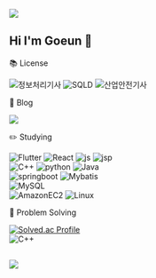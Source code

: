 <img src="https://capsule-render.vercel.app/api?type=waving&color=012D74&height=150&section=header"/>   <!-- &text=Hello%20I'm%20Goeun%20:rabbit:&fontSize=30&fontColor=ffffff" -->

<!--<div align=center>-->

## Hi I'm Goeun :rabbit:

<!--
:mortar_board: <br/>
인하대학교 졸업 <br/>
디지털하나로 수료
-->

:books: License

![정보처리기사](https://img.shields.io/badge/정보처리기사-84e184?style=for-the-badge)
![SQLD](https://img.shields.io/badge/SQLD-ffcc00?style=for-the-badge)
![산업안전기사](https://img.shields.io/badge/산업안전기사-ffff80?style=for-the-badge)

:memo: Blog

<a href="https://blog.naver.com/gonrong99"><img src="https://img.shields.io/badge/BLOG-03C75A?style=flat-square&logo=naver&logoColor=white"/></a>

:pencil2: Studying

![Flutter](https://img.shields.io/badge/Flutter-02569B?style=for-the-badge&logo=flutter&logoColor=white)
![React](https://img.shields.io/badge/React-61DAFB?style=for-the-badge&logo=React&logoColor=white)
![js](https://img.shields.io/badge/JavaScript-F7DF1E?style=for-the-badge&logo=JavaScript&logoColor=white) 
![jsp](https://img.shields.io/badge/JSP-ff9933?style=for-the-badge&logo=jsp&logoColor=white) <br/>
![C++](https://img.shields.io/badge/C++-00599C?style=for-the-badge&logo=cplusplus&logoColor=white)
![python](https://img.shields.io/badge/Python-3776AB?style=for-the-badge&logo=python&logoColor=white)
![Java](https://img.shields.io/badge/Java-e62e00?style=for-the-badge&logo=java&logoColor=white) <br/>
![springboot](https://img.shields.io/badge/SpringBoot-6DB33F?style=for-the-badge&logo=springboot&logoColor=white)
![Mybatis](https://img.shields.io/badge/MyBatis-ffffff?style=for-the-badge&logo=mybatis&logoColor=white) <br/>
![MySQL](https://img.shields.io/badge/MySQL-4479A1?style=for-the-badge&logo=mysql&logoColor=white) <br/>
![AmazonEC2](https://img.shields.io/badge/AWS_EC2-FF9900?style=for-the-badge&logo=amazonec2&logoColor=white)
![Linux](https://img.shields.io/badge/Linux-FCC624?style=for-the-badge&logo=linux&logoColor=white)


:muscle: Problem Solving

[![Solved.ac Profile](http://mazassumnida.wtf/api/generate_badge?boj=goeun6018)](https://solved.ac/goeun6018)<br/>
![C++](https://img.shields.io/badge/C++-00599C?style=for-the-badge&logo=cplusplus&logoColor=white)
<!--


![Anurag's GitHub stats](https://github-readme-stats.vercel.app/api?username=egon6018&hide=contribs,prs&show_icons=true&theme=graywhite)



**egon6018/egon6018** is a ✨ _special_ ✨ repository because its `README.md` (this file) appears on your GitHub profile.

Here are some ideas to get you started:

- 🔭 I’m currently working on ...
- 🌱 I’m currently learning ...
- 👯 I’m looking to collaborate on ...
- 🤔 I’m looking for help with ...
- 💬 Ask me about ...
- 📫 How to reach me: ...
- 😄 Pronouns: ...
- ⚡ Fun fact: ...
-->

<!--</div>-->
##
<img src="https://capsule-render.vercel.app/api?type=waving&color=012D74&height=150&section=footer" />
